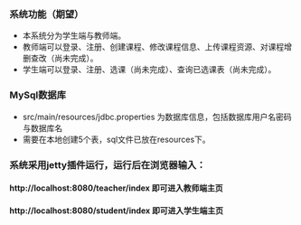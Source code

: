 ### 系统功能（期望）
- 本系统分为学生端与教师端。
- 教师端可以登录、注册、创建课程、修改课程信息、上传课程资源、对课程增删查改（尚未完成）。
- 学生端可以登录、注册、选课（尚未完成）、查询已选课表（尚未完成）。

### MySql数据库
- src/main/resources/jdbc.properties 为数据库信息，包括数据库用户名密码与数据库名
- 需要在本地创建5个表，sql文件已放在resources下。

### 系统采用jetty插件运行，运行后在浏览器输入：

#### http://localhost:8080/teacher/index 即可进入教师端主页
#### http://localhost:8080/student/index 即可进入学生端主页

